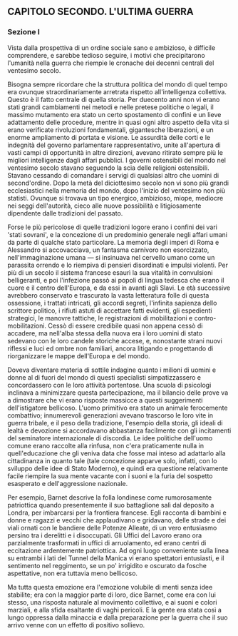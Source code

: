## CAPITOLO SECONDO. L'ULTIMA GUERRA

### Sezione I

Vista dalla prospettiva di un ordine sociale sano e ambizioso, è difficile comprendere, e sarebbe tedioso seguire, i motivi che precipitarono l'umanità nella guerra che riempie le cronache dei decenni centrali del ventesimo secolo.

Bisogna sempre ricordare che la struttura politica del mondo di quel tempo era ovunque straordinariamente arretrata rispetto all'intelligenza collettiva. Questo è il fatto centrale di quella storia. Per duecento anni non vi erano stati grandi cambiamenti nei metodi e nelle pretese politiche o legali, il massimo mutamento era stato un certo spostamento di confini e un lieve adattamento delle procedure, mentre in quasi ogni altro aspetto della vita si erano verificate rivoluzioni fondamentali, gigantesche liberazioni, e un enorme ampliamento di portata e visione. Le assurdità delle corti e le indegnità del governo parlamentare rappresentativo, unite all'apertura di vasti campi di opportunità in altre direzioni, avevano ritirato sempre più le migliori intelligenze dagli affari pubblici. I governi ostensibili del mondo nel ventesimo secolo stavano seguendo la scia delle religioni ostensibili. Stavano cessando di comandare i servigi di qualsiasi altro che uomini di second'ordine. Dopo la metà del diciottesimo secolo non vi sono più grandi ecclesiastici nella memoria del mondo, dopo l'inizio del ventesimo non più statisti. Ovunque si trovava un tipo energico, ambizioso, miope, mediocre nei seggi dell'autorità, cieco alle nuove possibilità e liti­giosamente dipendente dalle tradizioni del passato.

Forse le più pericolose di quelle tradizioni logore erano i confini dei vari 'stati sovrani', e la concezione di un predominio generale negli affari umani da parte di qualche stato particolare. La memoria degli imperi di Roma e Alessandro si accovacciava, un fantasma carnivoro non esorcizzato, nell'immaginazione umana — si insinuava nel cervello umano come un parassita orrendo e lo riempiva di pensieri disordinati e impulsi violenti. Per più di un secolo il sistema francese esaurì la sua vitalità in convulsioni belligeranti, e poi l'infezione passò ai popoli di lingua tedesca che erano il cuore e il centro dell'Europa, e da essi in avanti agli Slavi. Le età successive avrebbero conservato e trascurato la vasta letteratura folle di questa ossessione, i trattati intricati, gli accordi segreti, l'infinita sapienza dello scrittore politico, i rifiuti astuti di accettare fatti evidenti, gli espedienti strategici, le manovre tattiche, le registrazioni di mobilitazioni e contro-mobilitazioni. Cessò di essere credibile quasi non appena cessò di accadere, ma nell'alba stessa della nuova era i loro uomini di stato sedevano con le loro candele storiche accese, e, nonostante strani nuovi riflessi e luci ed ombre non familiari, ancora litigando e progettando di riorganizzare le mappe dell'Europa e del mondo.

Doveva diventare materia di sottile indagine quanto i milioni di uomini e donne al di fuori del mondo di questi specialisti simpatizzassero e concordassero con le loro attività portentose. Una scuola di psicologi inclinava a minimizzare questa partecipazione, ma il bilancio delle prove va a dimostrare che vi erano risposte massicce a questi suggerimenti dell'istigatore bellicoso. L'uomo primitivo era stato un animale ferocemente combattivo; innumerevoli generazioni avevano trascorso le loro vite in guerra tribale, e il peso della tradizione, l'esempio della storia, gli ideali di lealtà e devozione si accordavano abbastanza facilmente con gli incitamenti del seminatore internazionale di discordia. Le idee politiche dell'uomo comune erano raccolte alla rinfusa, non c'era praticamente nulla in quell'educazione che gli veniva data che fosse mai inteso ad adattarlo alla cittadinanza in quanto tale (tale concezione apparve solo, infatti, con lo sviluppo delle idee di Stato Moderno), e quindi era questione relativamente facile riempire la sua mente vacante con i suoni e la furia del sospetto esasperato e dell'aggressione nazionale.

Per esempio, Barnet descrive la folla londinese come rumorosamente patriottica quando presentemente il suo battaglione salì dal deposito a Londra, per imbarcarsi per la frontiera francese. Egli racconta di bambini e donne e ragazzi e vecchi che applaudivano e gridavano, delle strade e dei viali ornati con le bandiere delle Potenze Alleate, di un vero entusiasmo persino tra i derelitti e i disoccupati. Gli Uffici del Lavoro erano ora parzialmente trasformati in uffici di arruolamento, ed erano centri di eccitazione ardentemente patriottica. Ad ogni luogo conveniente sulla linea su entrambi i lati del Tunnel della Manica vi erano spettatori entusiasti, e il sentimento nel reggimento, se un po' irrigidito e oscurato da fosche aspettative, non era tuttavia meno bellicoso.

Ma tutta questa emozione era l'emozione volubile di menti senza idee stabilite; era con la maggior parte di loro, dice Barnet, come era con lui stesso, una risposta naturale al movimento collettivo, e ai suoni e colori marziali, e alla sfida esaltante di vaghi pericoli. E la gente era stata così a lungo oppressa dalla minaccia e dalla preparazione per la guerra che il suo arrivo venne con un effetto di positivo sollievo.

